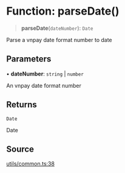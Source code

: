 # Function: parseDate()

> **parseDate**(`dateNumber`): `Date`

Parse a vnpay date format number to date

## Parameters

• **dateNumber**: `string` \| `number`

An vnpay date format number

## Returns

`Date`

Date

## Source

[utils/common.ts:38](https://github.com/lehuygiang28/vnpay/blob/e8e94e8a800b1952e47648e8b76237a738bccbb7/src/utils/common.ts#L38)
